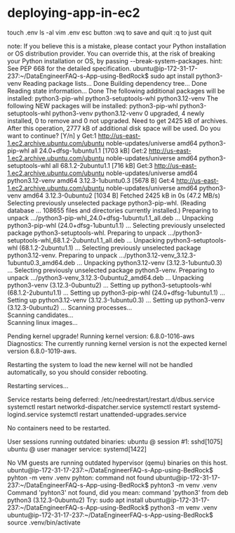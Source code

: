 # deploying-app-in-ec2



touch .env
ls -al
vim .env
esc button
:wq to save and quit
:q to just quit


note: If you believe this is a mistake, please contact your Python installation or OS distribution provider. You can override this, at the risk of breaking your Python installation or OS, by passing --break-system-packages.
hint: See PEP 668 for the detailed specification.
ubuntu@ip-172-31-17-237:~/DataEngineerFAQ-s-App-using-BedRock$ sudo apt install python3-venv
Reading package lists... Done
Building dependency tree... Done
Reading state information... Done
The following additional packages will be installed:
  python3-pip-whl python3-setuptools-whl python3.12-venv
The following NEW packages will be installed:
  python3-pip-whl python3-setuptools-whl python3-venv python3.12-venv
0 upgraded, 4 newly installed, 0 to remove and 0 not upgraded.
Need to get 2425 kB of archives.
After this operation, 2777 kB of additional disk space will be used.
Do you want to continue? [Y/n] y
Get:1 http://us-east-1.ec2.archive.ubuntu.com/ubuntu noble-updates/universe amd64 python3-pip-whl all 24.0+dfsg-1ubuntu1.1 [1703 kB]
Get:2 http://us-east-1.ec2.archive.ubuntu.com/ubuntu noble-updates/universe amd64 python3-setuptools-whl all 68.1.2-2ubuntu1.1 [716 kB]
Get:3 http://us-east-1.ec2.archive.ubuntu.com/ubuntu noble-updates/universe amd64 python3.12-venv amd64 3.12.3-1ubuntu0.3 [5678 B]
Get:4 http://us-east-1.ec2.archive.ubuntu.com/ubuntu noble-updates/universe amd64 python3-venv amd64 3.12.3-0ubuntu2 [1034 B]
Fetched 2425 kB in 0s (47.2 MB/s)      
Selecting previously unselected package python3-pip-whl.
(Reading database ... 108655 files and directories currently installed.)
Preparing to unpack .../python3-pip-whl_24.0+dfsg-1ubuntu1.1_all.deb ...
Unpacking python3-pip-whl (24.0+dfsg-1ubuntu1.1) ...
Selecting previously unselected package python3-setuptools-whl.
Preparing to unpack .../python3-setuptools-whl_68.1.2-2ubuntu1.1_all.deb ...
Unpacking python3-setuptools-whl (68.1.2-2ubuntu1.1) ...
Selecting previously unselected package python3.12-venv.
Preparing to unpack .../python3.12-venv_3.12.3-1ubuntu0.3_amd64.deb ...
Unpacking python3.12-venv (3.12.3-1ubuntu0.3) ...
Selecting previously unselected package python3-venv.
Preparing to unpack .../python3-venv_3.12.3-0ubuntu2_amd64.deb ...
Unpacking python3-venv (3.12.3-0ubuntu2) ...
Setting up python3-setuptools-whl (68.1.2-2ubuntu1.1) ...
Setting up python3-pip-whl (24.0+dfsg-1ubuntu1.1) ...
Setting up python3.12-venv (3.12.3-1ubuntu0.3) ...
Setting up python3-venv (3.12.3-0ubuntu2) ...
Scanning processes...                                                                                                                                                                                                     
Scanning candidates...                                                                                                                                                                                                    
Scanning linux images...                                                                                                                                                                                                  

Pending kernel upgrade!
Running kernel version:
  6.8.0-1016-aws
Diagnostics:
  The currently running kernel version is not the expected kernel version 6.8.0-1019-aws.

Restarting the system to load the new kernel will not be handled automatically, so you should consider rebooting.

Restarting services...

Service restarts being deferred:
 /etc/needrestart/restart.d/dbus.service
 systemctl restart networkd-dispatcher.service
 systemctl restart systemd-logind.service
 systemctl restart unattended-upgrades.service

No containers need to be restarted.

User sessions running outdated binaries:
 ubuntu @ session #1: sshd[1075]
 ubuntu @ user manager service: systemd[1422]

No VM guests are running outdated hypervisor (qemu) binaries on this host.
ubuntu@ip-172-31-17-237:~/DataEngineerFAQ-s-App-using-BedRock$ pyhton -m venv .venv
pyhton: command not found
ubuntu@ip-172-31-17-237:~/DataEngineerFAQ-s-App-using-BedRock$ pyhton3 -m venv .venv
Command 'pyhton3' not found, did you mean:
  command 'python3' from deb python3 (3.12.3-0ubuntu2)
Try: sudo apt install <deb name>
ubuntu@ip-172-31-17-237:~/DataEngineerFAQ-s-App-using-BedRock$ python3 -m venv .venv
ubuntu@ip-172-31-17-237:~/DataEngineerFAQ-s-App-using-BedRock$ source .venv/bin/activate
